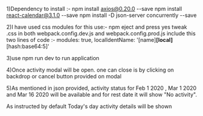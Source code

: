 1)Dependency to install :- npm install axios@0.20.0 --save
                         npm install react-calendar@3.1.0 --save
                         npm install  -D json-server concurrently --save


2)I have used css modules 
for this use:-  npm eject and press yes
                tweak .css in both webpack.config.dev.js and webpack.config.prod.js
                include this two lines of code :-
                        modules: true,
                        localIdentName: '[name]__[local]__[hash:base64:5]'


3)use npm run dev to run application

4)Once activity modal will be open. one can close is by clicking on backdrop or cancel button provided on modal

5)As mentioned in json provided, activity status for Feb 1 2020 , Mar 1 2020 and Mar 16 2020 will be available and 
for rest date it will show "No activity".

As instructed by default Today's day activity details will be shown


